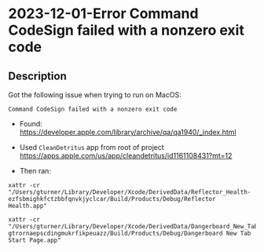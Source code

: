 # 2023-12-01-Error Command CodeSign failed with a nonzero exit code

## Description
Got the following issue when trying to run on MacOS:
```
Command CodeSign failed with a nonzero exit code
```

- Found:
https://developer.apple.com/library/archive/qa/qa1940/_index.html

- Used `CleanDetritus` app from root of project
https://apps.apple.com/us/app/cleandetritus/id1161108431?mt=12

- Then ran:
```
xattr -cr "/Users/gturner/Library/Developer/Xcode/DerivedData/Reflector_Health-ezfsbmighkfctzbbfqnvkjyclcar/Build/Products/Debug/Reflector Health.app"
```

```
xattr -cr "/Users/gturner/Library/Developer/Xcode/DerivedData/Dangerboard_New_Tab_Start_Page-gtrornaepscdingmukrfikpeuazz/Build/Products/Debug/Dangerboard New Tab Start Page.app"
```